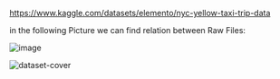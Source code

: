 https://www.kaggle.com/datasets/elemento/nyc-yellow-taxi-trip-data

in the following Picture we can find relation between Raw Files:

![image](https://github.com/user-attachments/assets/8e38cad3-d9e7-4db1-9b26-e7cdbeeb8176)


![dataset-cover](https://github.com/user-attachments/assets/b7d120f2-caba-4278-a133-92078e4672f2)
